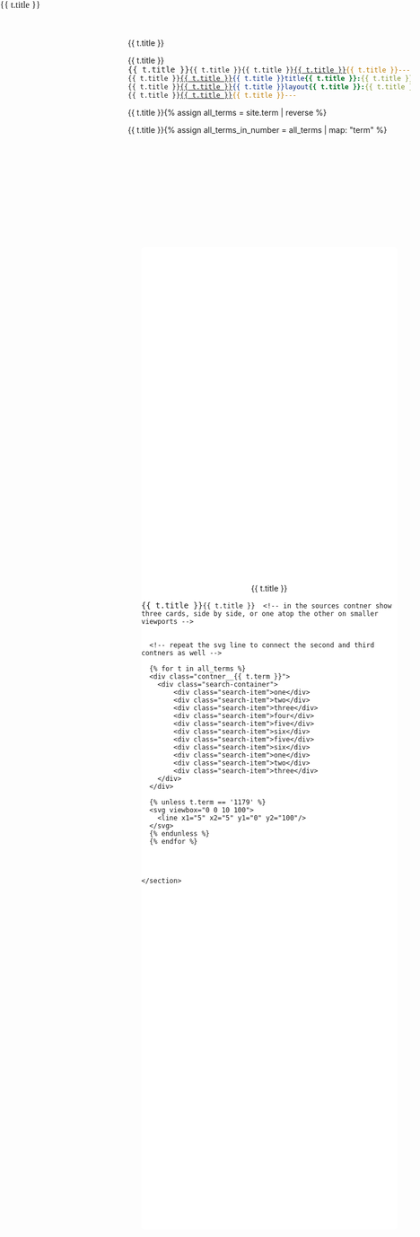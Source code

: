 ```yaml
---
title: Chart
layout: page
---
```

{% assign all_terms = site.term | reverse %}

{% assign all_terms_in_number = all_terms | map: "term" %}
<style>

    {% for n in all_terms_in_number %}.contner__{{ n }}:before, {% endfor %}
    .tooltip,
    .contner__sources:before,
    .contner__build:before,
    .contner__deploy:before {
      position: absolute;
      left: 0;
      bottom: 100%;
      color: #fff;
      background: #ffb238;
      font-size: 0.9rem;
      padding: 0.25rem 0.75rem;
      border-radius: 2.5px;
    }
    .card,
    .contner__sources div,
    .contner__build div {
      line-height: 2;
      background: #fff;
      padding: 1.2rem 1rem;
      border-radius: 4px;
      box-shadow: 0 2px 10px #e6e6e6;
    }

    .contner {
      margin: 5vh 2.5vw;
      padding: 15vh 0;
      background: #fff;
      border-radius: 5px;
      display: flex;
      flex-direction: column;
      align-items: center;
    }
    .contner svg {
      height: 5rem;
    }
    .contner svg line {
      stroke: #5f39dd;
      stroke-width: 3px;
      stroke-linecap: round;
      stroke-dasharray: 2px 20px;
      animation: animateline 5s linear both infinite;
    }

    /*.contner__sources {
      display: flex;
      border-radius: 8px;
      padding: 1.5rem;
      background: #f9f9f9;
      position: relative;
    }
    .contner__sources:before {
      content: 'data sources';
    }
    .contner__sources div {
      text-align: left;
      margin: 0 1rem;
    }
    .contner__build {
      padding: 10vh 10vw;
      border-radius: 8px;
      background: #f9f9f9;
      position: relative;
    }
    .contner__build:before {
      content: 'build';
    }
    .contner__build div {
      margin: 2rem 0;
    }
    .contner__build div svg {
      width: 4rem;
      height: auto;
      fill: #5f39dd;
    }*/

    {% for n in all_terms_in_number %}.contner__{{ n }}, {% endfor %}
    .contner__deploy {
      background: #f9f9f9;
      padding: 1.5rem;
      border-radius: 8px;
      position: relative;
    }
    .contner__deploy:before {
      content: 'deploy';
    }
    {% for t in all_terms %}
    .contner__{{ t.term }}:before {
      content: '{{ t.title }}';
    }
    {% endfor %}

    @media (max-width: 700px) {
      .contner__sources {
        flex-direction: column;
      }
      .contner__sources div {
        margin: 1rem 0;
      }
    }
    @-moz-keyframes animateline {
      from {
        stroke-dashoffset: 0;
      }
      to {
        stroke-dashoffset: -5rem;
      }
    }
    @-webkit-keyframes animateline {
      from {
        stroke-dashoffset: 0;
      }
      to {
        stroke-dashoffset: -5rem;
      }
    }
    @-o-keyframes animateline {
      from {
        stroke-dashoffset: 0;
      }
      to {
        stroke-dashoffset: -5rem;
      }
    }
    @keyframes animateline {
      from {
        stroke-dashoffset: 0;
      }
      to {
        stroke-dashoffset: -5rem;
      }
    }


    .search-container {
      display: flex;
      flex-wrap: wrap;
      /*max-width: 900px;*/
    }

    .search-item {
      padding: 30px 10px;
      border: 1px solid grey;
      margin: 5px;
      width: 150px;
      flex-basis: 150px;
      flex-grow: 1;
    }

    .search-placeholder {
      width: 150px;
      height: 2px;
      margin: 5px;
      background-color: red;

      flex-basis: 150px;
      flex-grow: 1;
    }
</style>

<body>
    <!-- in a wrapping section include different contners for each step of the flow: data sources, build, deploy -->
    <section class="contner">

      <!-- in the sources contner show three cards, side by side, or one atop the other on smaller viewports -->


      <!-- repeat the svg line to connect the second and third contners as well -->

      {% for t in all_terms %}
      <div class="contner__{{ t.term }}">
        <div class="search-container">
            <div class="search-item">one</div>
            <div class="search-item">two</div>
            <div class="search-item">three</div>
            <div class="search-item">four</div>
            <div class="search-item">five</div>
            <div class="search-item">six</div>
            <div class="search-item">five</div>
            <div class="search-item">six</div>
            <div class="search-item">one</div>
            <div class="search-item">two</div>
            <div class="search-item">three</div>
        </div>
      </div>

      {% unless t.term == '1179' %}
      <svg viewbox="0 0 10 100">
        <line x1="5" x2="5" y1="0" y2="100"/>
      </svg>
      {% endunless %}
      {% endfor %}




    </section>

</body>
